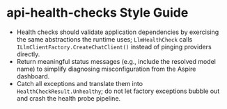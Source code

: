 # api-health-checks Style Guide

- Health checks should validate application dependencies by exercising the same abstractions the runtime uses; `LlmHealthCheck` calls `ILlmClientFactory.CreateChatClient()` instead of pinging providers directly.
- Return meaningful status messages (e.g., include the resolved model name) to simplify diagnosing misconfiguration from the Aspire dashboard.
- Catch all exceptions and translate them into `HealthCheckResult.Unhealthy`; do not let factory exceptions bubble out and crash the health probe pipeline.
